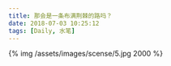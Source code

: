 ```yaml
---
title: 那会是一条布满荆棘的路吗？
date: 2018-07-03 10:25:12
tags: [Daily, 水笔]
---
```

{% img /assets/images/scense/5.jpg 2000 %}